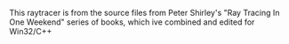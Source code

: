This raytracer is from the source files from Peter Shirley's "Ray Tracing In One Weekend" series of books, which ive combined and edited for Win32/C++
